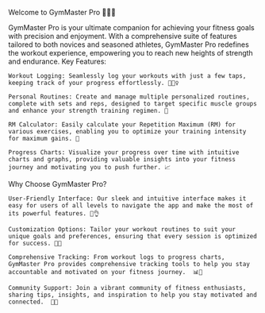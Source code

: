 Welcome to GymMaster Pro 💪🏋️‍♂️

GymMaster Pro is your ultimate companion for achieving your fitness goals with precision and enjoyment. With a comprehensive suite of features tailored to both novices and seasoned athletes, GymMaster Pro redefines the workout experience, empowering you to reach new heights of strength and endurance.
Key Features:

    Workout Logging: Seamlessly log your workouts with just a few taps, keeping track of your progress effortlessly. 📝🏋️‍♀️
 
    Personal Routines: Create and manage multiple personalized routines, complete with sets and reps, designed to target specific muscle groups and enhance your strength training regimen. 💪

    RM Calculator: Easily calculate your Repetition Maximum (RM) for various exercises, enabling you to optimize your training intensity for maximum gains. 🧮

    Progress Charts: Visualize your progress over time with intuitive charts and graphs, providing valuable insights into your fitness journey and motivating you to push further. 📈   

Why Choose GymMaster Pro?

    User-Friendly Interface: Our sleek and intuitive interface makes it easy for users of all levels to navigate the app and make the most of its powerful features. 📱👌

    Customization Options: Tailor your workout routines to suit your unique goals and preferences, ensuring that every session is optimized for success. 🎯🔄

    Comprehensive Tracking: From workout logs to progress charts, GymMaster Pro provides comprehensive tracking tools to help you stay accountable and motivated on your fitness journey.  📊💪

    Community Support: Join a vibrant community of fitness enthusiasts, sharing tips, insights, and inspiration to help you stay motivated and connected.  🌟🤝
